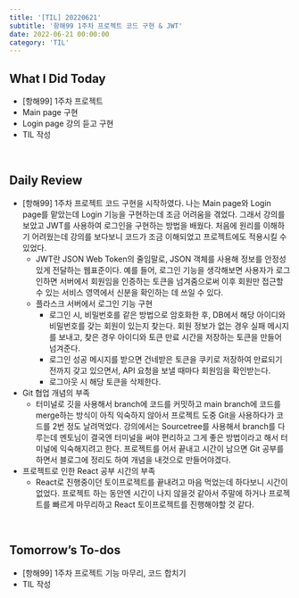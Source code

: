 ```yaml
---
title: '[TIL] 20220621'
subtitle: '항해99 1주차 프로젝트 코드 구현 & JWT'
date: 2022-06-21 00:00:00
category: 'TIL'
---
```


## What I Did Today

- [항해99] 1주차 프로젝트
- Main page 구현
- Login page 강의 듣고 구현
- TIL 작성

<br/>

## Daily Review

- [항해99] 1주차 프로젝트 코드 구현을 시작하였다. 나는 Main page와 Login page를 맡았는데 Login 기능을 구현하는데 조금 어려움을 겪었다. 그래서 강의를 보았고 JWT를 사용하여 로그인을 구현하는 방법을 배웠다. 처음에 원리를 이해하기 어려웠는데 강의를 보다보니 코드가 조금 이해되었고 프로젝트에도 적용시킬 수 있었다.
  - JWT란 JSON Web Token의 줄임말로, JSON 객체를 사용해 정보를 안정성 있게 전달하는 웹표준이다. 예를 들어, 로그인 기능을 생각해보면 사용자가 로그인하면 서버에서 회원임을 인증하는 토큰을 넘겨줌으로써 이후 회원만 접근할 수 있는 서비스 영역에서 신분을 확인하는 데 쓰일 수 있다.
  - 플라스크 서버에서 로그인 기능 구현
    - 로그인 시, 비밀번호를 같은 방법으로 암호화한 후, DB에서 해당 아이디와 비밀번호를 갖는 회원이 있는지 찾는다. 회원 정보가 없는 경우 실패 메시지를 보내고, 찾은 경우 아이디와 토큰 만료 시간을 저장하는 토큰을 만들어 넘겨준다.
    - 로그인 성공 메시지를 받으면 건네받은 토큰을 쿠키로 저장하여 만료되기 전까지 갖고 있으면서, API 요청을 보낼 때마다 회원임을 확인받는다.
    - 로그아웃 시 해당 토큰을 삭제한다.
- Git 협업 개념의 부족
  - 터미널로 깃을 사용해서 branch에 코드를 커밋하고 main branch에 코드를 merge하는 방식이 아직 익숙하지 않아서 프로젝트 도중 Git을 사용하다가 코드를 2번 정도 날려먹었다. 강의에서는 Sourcetree를 사용해서 branch를 다루는데 멘토님이 결국엔 터미널을 써야 편리하고 그게 좋은 방법이라고 해서 터미널에 익숙해지려고 한다. 프로젝트를 어서 끝내고 시간이 남으면 Git 공부를 하면서 블로그에 정리도 하여 개념을 내것으로 만들어야겠다.
- 프로젝트로 인한 React 공부 시간의 부족
  - React로 진행중이던 토이프로젝트를 끝내려고 마음 먹었는데 하다보니 시간이 없었다. 프로젝트 하는 동안엔 시간이 나지 않을것 같아서 주말에 하거나 프로젝트를 빠르게 마무리하고 React 토이프로젝트를 진행해야할 것 같다.

<br/>

## Tomorrow’s To-dos

- [항해99] 1주차 프로젝트 기능 마무리, 코드 합치기
- TIL 작성

<br/>
